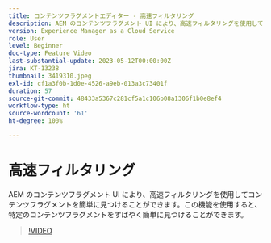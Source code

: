 ```yaml
---
title: コンテンツフラグメントエディター - 高速フィルタリング
description: AEM のコンテンツフラグメント UI により、高速フィルタリングを使用してコンテンツフラグメントを簡単に見つけることができます。この機能を使用すると、特定のコンテンツフラグメントをすばやく簡単に見つけることができます。
version: Experience Manager as a Cloud Service
role: User
level: Beginner
doc-type: Feature Video
last-substantial-update: 2023-05-12T00:00:00Z
jira: KT-13238
thumbnail: 3419310.jpeg
exl-id: cf1a3f0b-1d0e-4526-a9eb-013a3c73401f
duration: 57
source-git-commit: 48433a5367c281cf5a1c106b08a1306f1b0e8ef4
workflow-type: ht
source-wordcount: '61'
ht-degree: 100%

---
```


# 高速フィルタリング

AEM のコンテンツフラグメント UI により、高速フィルタリングを使用してコンテンツフラグメントを簡単に見つけることができます。この機能を使用すると、特定のコンテンツフラグメントをすばやく簡単に見つけることができます。

>[!VIDEO](https://video.tv.adobe.com/v/3436697/?learn=on&captions=jpn)
